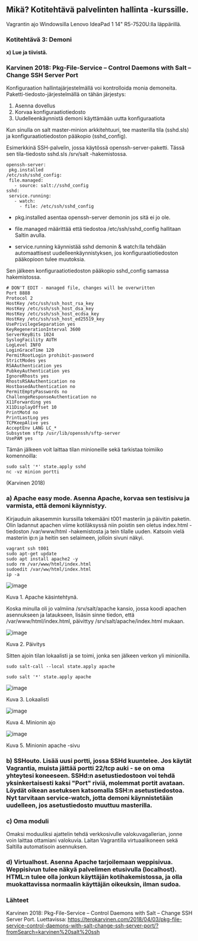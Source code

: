 ## Mikä? Kotitehtävä palvelinten hallinta -kurssille.

Vagrantin ajo Windowsilla Lenovo IdeaPad 1 14" R5-7520U:lla läppärillä.

### Kotitehtävä 3: Demoni

**x) Lue ja tiivistä.**

### Karvinen 2018: Pkg-File-Service – Control Daemons with Salt – Change SSH Server Port

Konfiguraation hallintajärjestelmällä voi kontrolloida monia demoneita. Paketti-tiedosto-järjestelmällä on tähän järjestys:
  1. Asenna dovellus
  2. Korvaa konfiguraatiotiedosto
  3. Uudelleenkäynnistä demoni käyttämään uutta konfiguraatiota

Kun sinulla on salt master-minion arkkitehtuuri, tee masterilla tila (sshd.sls) ja konfiguraatiotiedoston pääkopio (sshd_config).


Esimerkkinä SSH-palvelin, jossa käytössä openssh-server-paketti. Tässä sen tila-tiedosto sshd.sls /srv/salt -hakemistossa. 

```
openssh-server:
 pkg.installed
/etc/ssh/sshd_config:
 file.managed:
   - source: salt://sshd_config
sshd:
 service.running:
   - watch:
     - file: /etc/ssh/sshd_config
```

- pkg.installed asentaa openssh-server demonin jos sitä ei jo ole.

- file.managed määrittää että tiedostoa /etc/ssh/sshd_config hallitaan Saltin avulla.

- service.running käynnistää sshd demonin & watch:lla tehdään automaattisest uudelleenkäynnistyksen, jos konfiguraatiotiedoston pääkopioon tulee muutoksia. 

Sen jälkeen konfiguraatiotiedoston pääkopio sshd_config samassa hakemistossa.

```
# DON'T EDIT - managed file, changes will be overwritten
Port 8888
Protocol 2
HostKey /etc/ssh/ssh_host_rsa_key
HostKey /etc/ssh/ssh_host_dsa_key
HostKey /etc/ssh/ssh_host_ecdsa_key
HostKey /etc/ssh/ssh_host_ed25519_key
UsePrivilegeSeparation yes
KeyRegenerationInterval 3600
ServerKeyBits 1024
SyslogFacility AUTH
LogLevel INFO
LoginGraceTime 120
PermitRootLogin prohibit-password
StrictModes yes
RSAAuthentication yes
PubkeyAuthentication yes
IgnoreRhosts yes
RhostsRSAAuthentication no
HostbasedAuthentication no
PermitEmptyPasswords no
ChallengeResponseAuthentication no
X11Forwarding yes
X11DisplayOffset 10
PrintMotd no
PrintLastLog yes
TCPKeepAlive yes
AcceptEnv LANG LC_*
Subsystem sftp /usr/lib/openssh/sftp-server
UsePAM yes
```

Tämän jälkeen voit laittaa tilan minioneille sekä tarkistaa toimiiko komennoilla:

```
sudo salt '*' state.apply sshd
nc -vz minion portti
````

(Karvinen 2018)



### a) Apache easy mode. Asenna Apache, korvaa sen testisivu ja varmista, että demoni käynnistyy.

Kirjauduin aikasemmin kurssilla tekemääni t001 masteriin ja päivitin paketin. Olin ladannut apachen viime kotiläksyssä niin poistin sen oletus index.html -tiedoston /var/www/html -hakemistosta ja tein tilalle uuden. Katsoin vielä masterin ip:n ja heitin sen selaimeen, jolloin sivuni näkyi.

```
vagrant ssh t001
sudo apt-get update
sudo apt install apache2 -y
sudo rm /var/www/html/index.html
sudoedit /var/ww/html/index.html
ip -a
```

![image](https://github.com/user-attachments/assets/37b83568-2037-4e23-b31c-5677fa853aa8)

Kuva 1. Apache käsintehtynä. 


Koska minulla oli jo valmiina /srv/salt/apache kansio, jossa koodi apachen asennukseen ja lataukseen, lisäsin sinne tiedon, että /var/www/html/index.html, päivittyy /srv/salt/apache/index.html mukaan. 

![image](https://github.com/user-attachments/assets/3c5fca29-167c-453f-ba88-a1322477b727)

Kuva 2. Päivitys

Sitten ajoin tilan lokaalisti ja se toimi, jonka sen jälkeen verkon yli minionilla.

```
sudo salt-call --local state.apply apache

sudo salt '*' state.apply apache
```


![image](https://github.com/user-attachments/assets/d4b132d5-e88b-4af3-82e9-4afae5b6f0c0)

Kuva 3. Lokaalisti



![image](https://github.com/user-attachments/assets/75f570a6-e06f-4f92-937c-4d6010b5c05a)

Kuva 4. Minionin ajo


![image](https://github.com/user-attachments/assets/ae929c5f-a847-40b4-b60e-8c04c167704a)

Kuva 5. Minionin apache -sivu 

### b) SSHouto. Lisää uusi portti, jossa SSHd kuuntelee.     Jos käytät Vagrantia, muista jättää portti 22/tcp auki - se on oma yhteytesi koneeseen. SSHd:n asetustiedostoon voi tehdä yksinkertaisesti kaksi "Port" riviä, molemmat portit avataan.  Löydät oikean asetuksen katsomalla SSH:n asetustiedostoa. Nyt tarvitaan service-watch, jotta demoni käynnistetään uudelleen, jos asetustiedosto muuttuu masterilla.








### c) Oma moduli

Omaksi moduuliksi ajattelin tehdä verkkosivulle valokuvagallerian, jonne voin laittaa ottamiani valokuvia. Laitan Vagrantilla virtuaalikoneen sekä Saltilla automatisoin asennuksen. 


### d) Virtualhost. Asenna Apache tarjoilemaan weppisivua. Weppisivun tulee näkyä palvelimen etusivulla (localhost). HTML:n tulee olla jonkun käyttäjän kotihakemistossa, ja olla muokattavissa normaalin käyttäjän oikeuksin, ilman sudoa.


### Lähteet

Karvinen 2018: Pkg-File-Service – Control Daemons with Salt – Change SSH Server Port. Luettavissa: https://terokarvinen.com/2018/04/03/pkg-file-service-control-daemons-with-salt-change-ssh-server-port/?fromSearch=karvinen%20salt%20ssh


